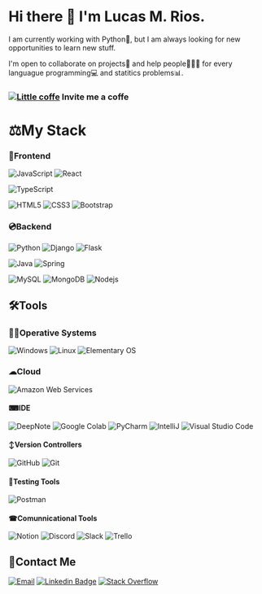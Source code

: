 # Hi there 👋 I'm Lucas M. Rios.

I am currently working with Python🐍, but I am always looking for new opportunities to learn new stuff.

I'm open to collaborate on projects🥋 and help people👨‍👦‍👦 for every languague programming💻 and statitics problems📊.

### [![Little coffe](https://cdn.cafecito.app/imgs/cafecito_logo.svg)](https://cafecito.app/xlmriosx) Invite me a coffe 


# ⚖My Stack
### 🎨Frontend
![JavaScript](https://img.shields.io/badge/JavaScript-FFC300?style=for-the-badge&logo=JavaScript&logoColor=white)
![React](https://img.shields.io/badge/React-61DBFB?style=for-the-badge&logo=react&logoColor=white)

![TypeScript](https://img.shields.io/badge/-TypeScript-007ACC?style=for-the-badge&logo=typescript&logoColor=white)
<!--![Redux](https://img.shields.io/badge/-Redux-311C87?style=for-the-badge&logo=redux)-->

![HTML5](https://img.shields.io/badge/-HTML5-E34F26?style=for-the-badge&logo=html5&logoColor=white)
![CSS3](https://img.shields.io/badge/-CSS3-1572B6?style=for-the-badge&logo=css3)
![Bootstrap](https://img.shields.io/badge/-Bootstrap-563D7C?style=for-the-badge&logo=bootstrap&logoColor=white)

### 💿Backend
![Python](https://img.shields.io/badge/-Python-blue?style=for-the-badge&logo=Python&logoColor=white)
![Django](https://img.shields.io/badge/-Django-027200?style=for-the-badge&logo=Django&logoColor=white)
![Flask](https://img.shields.io/badge/-Flask-181717?style=for-the-badge&logo=Flask&logoColor=white)

![Java](https://img.shields.io/badge/-Java-E34F26?style=for-the-badge&logo=Java&logoColor=white)
![Spring](https://img.shields.io/badge/-Spring-green?style=for-the-badge&logo=Spring&logoColor=white)

![MySQL](https://img.shields.io/badge/-MySQL-007ACC?style=for-the-badge&logo=mysql&logoColor=white)
![MongoDB](https://img.shields.io/badge/-MongoDB-f52e2e?style=for-the-badge&logo=MongoDB&logoColor=white)
![Nodejs](https://img.shields.io/badge/-Nodejs-29b028?style=for-the-badge&logo=Node.js&logoColor=white)

<!--##### **Deployment**
![Heroku](https://img.shields.io/badge/-Heroku-430098?style=for-the-badge&logo=heroku)
![Vercel](https://img.shields.io/badge/-Vercel-black?style=for-the-badge&logo=vercel&logoColor=white)-->


## 🛠Tools

### 👨‍💻Operative Systems
![Windows](https://img.shields.io/badge/Windows-blue?style=for-the-badge&logo=Windows&logoColor=white)
![Linux](https://img.shields.io/badge/Linux-9521b2?style=for-the-badge&logo=Linux&logoColor=white)
![Elementary OS](https://img.shields.io/badge/Elementary_OS-gray?style=for-the-badge&logo=Elementary-OS&logoColor=white)

### ☁Cloud
![Amazon Web Services](https://img.shields.io/badge/Amazon_Web_Services-gray?style=for-the-badge&logo=Amazon&logoColor=white)

#### ⌨IDE
![DeepNote](https://img.shields.io/badge/DeepNote-blue?style=for-the-badge&logo=DeepNote&logoColor=white)
![Google Colab](https://img.shields.io/badge/Google_Colab-orange?style=for-the-badge&logo=GoogleColab&logoColor=white)
![PyCharm](https://img.shields.io/badge/PyCharm-66CDAA?style=for-the-badge&logo=PyCharm&logoColor=white)
![IntelliJ](https://img.shields.io/badge/IntelliJ-8A2BE2?style=for-the-badge&logo=IntelliJ-IDEA&logoColor=white)
![Visual Studio Code](https://img.shields.io/badge/Visual_Studio_Code-007ACC?style=for-the-badge&logo=Visual-Studio-Code&logoColor=white)

#### ↕Version Controllers
![GitHub](https://img.shields.io/badge/-GitHub-181717?style=for-the-badge&logo=github)
![Git](https://img.shields.io/badge/Git-F05032?style=for-the-badge&logo=Git&logoColor=white)
<!--![NPM](https://img.shields.io/badge/-NPM-CB3837?style=for-the-badge&logo=npm)
[GitLab](https://img.shields.io/badge/-GitLab-FCA121?style=for-the-badge&logo=gitlab)-->


#### 🔨Testing Tools
![Postman](https://img.shields.io/badge/Postman-orange?style=for-the-badge&logo=Postman&logoColor=white)

#### ☎Comunnicational Tools
![Notion](https://img.shields.io/badge/Notion-181717?style=for-the-badge&logo=Notion&logoColor=white)
![Discord](https://img.shields.io/badge/-Discord-B0C4DE?style=for-the-badge&logo=Discord&logoColor=white)
![Slack](https://img.shields.io/badge/-Slack-3f0f91?style=for-the-badge&logo=slack&logoColor=white)
![Trello](https://img.shields.io/badge/-Trello-1572B6?style=for-the-badge&logo=trello&logoColor=white)

## 📧Contact Me
[![Email](https://img.shields.io/badge/Gmail-D14836?style=for-the-badge&logo=gmail&logoColor=white)](mailto:xlmriosx@gmail.com)
[![Linkedin Badge](https://img.shields.io/badge/-LinkedIn-blue?style=for-the-badge&logo=Linkedin&logoColor=white&link=https://www.linkedin.com/in/xlmriosx/)](https://www.linkedin.com/in/xlmriosx/)
[![Stack Overflow](https://img.shields.io/badge/Stack_Overflow-orange?style=for-the-badge&logo=Stack-Overflow&logoColor=white)](https://stackoverflow.com/story/xlmriosx)

<!--
#### Projects I have been working on
- [Ingagedin](https://www.ingagedin.com/)
- [IwanaCash](https://iwanacash.com/)



#### My Recent Repositories

- [Rewards Store](https://github.com/alazzuri/reward-store) :gift:
- [NewsRoom](https://github.com/alazzuri/newsRoom) :newspaper:
- [HotelScanner](https://github.com/alazzuri/hotelScanner) 🏨 


#### Posts and others

- [Why React Native is so loveable and why you should learn it](https://nextdots.com/blog/why-react-native-is-so-loveable-and-why-you-should-learn-it)
- [Why e2e tests are so important](https://blog.nextdots.com/2020/07/22/e2e-testing/)
- [Let's talk about state](https://collectednotes.com/alazzuri/let-s-talk-about-state)
- [React: Components and props](https://collectednotes.com/alazzuri/react-components-and-props)
- [The begining of my journey as a developer](https://collectednotes.com/alazzuri/the-beginning-of-my-journey-as-a-developer)
- [Hello World 👋](https://medium.com/comunidad-ac%C3%A1mica/hello-world-c64c8c3aacd1)










